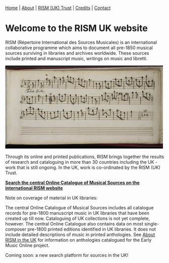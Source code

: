 [Home](/) | [About](/about) | [RISM (UK) Trust](/rism_uk_trust) | [Credits](/acknowledgements) | [Contact](/contact)  
  
# Welcome to the RISM UK website  

RISM (Répertoire International des Sources Musicales) is an international collaborative programme which aims to document all pre-1850 musical sources surviving in libraries and archives worldwide. These sources include printed and manuscript music, writings on music and libretti. 

![Tune from Thomas Britton's music book, 1697 (British Library Add MS 22098)](/BL_Add_MS_22098_small.jpg "Tune from Thomas Britton's music book, 1697 (British Library Add MS 22098)")  

Through its online and printed publications, RISM brings together the results of research and cataloguing in more than 30 countries including the UK - work that is still ongoing.  In the UK, work is co-ordinated by the RISM (UK) Trust.  

**[Search the central Online Catalogue of Musical Sources on the international RISM website](http://www.rism.info/home.html)**  

Note on coverage of material in UK libraries:  

The central Online Catalogue of Musical Sources includes all catalogue records for pre-1800 manuscript music in UK libraries that have been created up till now. Cataloguing of UK collections is not yet complete, however.  The central Online Catalogue also contains data on most single-composer pre-1800 printed editions identified in UK libraries. It does not include detailed descriptions of music in printed anthologies. See [About RISM in the UK](/about) for information on anthologies catalogued for the Early Music Online project. 

Coming soon: a new search platform for sources in the UK!
